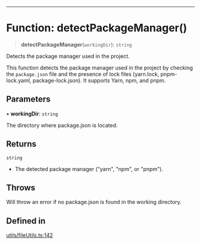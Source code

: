 ***

# Function: detectPackageManager()

> **detectPackageManager**(`workingDir`): `string`

Detects the package manager used in the project.

This function detects the package manager used in the project by checking the
`package.json` file and the presence of lock files (yarn.lock, pnpm-lock.yaml,
package-lock.json). It supports Yarn, npm, and pnpm.

## Parameters

• **workingDir**: `string`

The directory where package.json is located.

## Returns

`string`

- The detected package manager ("yarn", "npm", or "pnpm").

## Throws

Will throw an error if no package.json is found in the working directory.

## Defined in

[utils/fileUtils.ts:142](https://github.com/asifqatar/Snapper/blob/ae06de0570b7844bea238585c0b60d7a09e4149d/utils/fileUtils.ts#L142)
